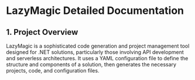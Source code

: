 # LazyMagic Detailed Documentation

## 1. Project Overview

LazyMagic is a sophisticated code generation and project management tool designed for .NET solutions, particularly those involving API development and serverless architectures. It uses a YAML configuration file to define the structure and components of a solution, then generates the necessary projects, code, and configuration files.

